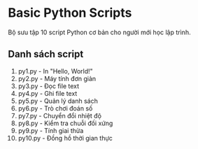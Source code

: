 # Basic Python Scripts
Bộ sưu tập 10 script Python cơ bản cho người mới học lập trình.

## Danh sách script
1.	py1.py - In "Hello, World!"
2.	py2.py - Máy tính đơn giản
3.	py3.py - Đọc file text
4.	py4.py - Ghi file text
5.	py5.py - Quản lý danh sách
6.	py6.py - Trò chơi đoán số
7.	py7.py - Chuyển đổi nhiệt độ
8.	py8.py - Kiểm tra chuỗi đối xứng
9.	py9.py - Tính giai thừa
10.	py10.py - Đồng hồ thời gian thực
